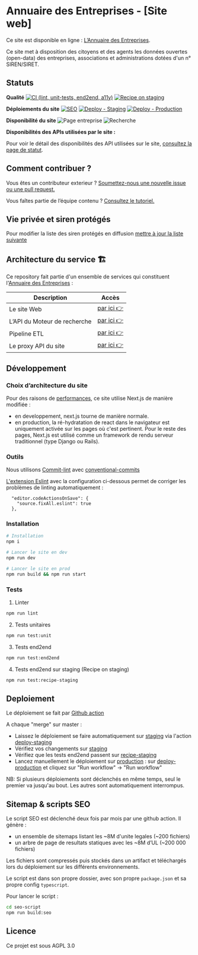 # Annuaire des Entreprises - [Site web]

Ce site est disponible en ligne : [L’Annuaire des Entreprises](https://annuaire-entreprises.data.gouv.fr).

Ce site met à disposition des citoyens et des agents les données ouvertes (open-data) des entreprises, associations et administrations dotées d'un n° SIREN/SIRET.

## Statuts

**Qualité**
[![CI (lint, unit-tests, end2end, a11y)](https://github.com/etalab/annuaire-entreprises.data.gouv.fr/actions/workflows/pre-merge.yml/badge.svg)](https://github.com/etalab/annuaire-entreprises.data.gouv.fr/actions/workflows/pre-merge.yml)
[![Recipe on staging](https://github.com/etalab/annuaire-entreprises-site/actions/workflows/recipe-staging.yml/badge.svg)](https://github.com/etalab/annuaire-entreprises-site/actions/workflows/recipe-staging.yml)

**Déploiements du site**
[![SEO](https://github.com/etalab/annuaire-entreprises-site/actions/workflows/seo.yml/badge.svg)](https://github.com/etalab/annuaire-entreprises-site/actions/workflows/seo.yml)
[![Deploy - Staging](https://github.com/etalab/annuaire-entreprises.data.gouv.fr/actions/workflows/deploy-staging.yml/badge.svg?branch=main)](https://github.com/etalab/annuaire-entreprises.data.gouv.fr/actions/workflows/deploy-staging.yml)
[![Deploy - Production](https://github.com/etalab/annuaire-entreprises.data.gouv.fr/actions/workflows/deploy-production.yml/badge.svg)](https://github.com/etalab/annuaire-entreprises.data.gouv.fr/actions/workflows/deploy-production.yml)

**Disponibilité du site**
![Page entreprise](https://img.shields.io/uptimerobot/status/m787859483-e754b64b78a0c30eea102880?label=Page%20entreprise&logo=Page%20entreprise)
![Recherche](https://img.shields.io/uptimerobot/status/m787859512-adcc5cd05674366504f96c86?label=Recherche&logo=Page%20entreprise)

**Disponibilités des APIs utilisées par le site :**

Pour voir le détail des disponibilités des API utilisées sur le site, [consultez la page de statut](https://annuaire-entreprises.data.gouv.fr/donnees/api).

## Comment contribuer ?

Vous êtes un contributeur exterieur ? [Soumettez-nous une nouvelle issue ou une pull request.](https://github.com/etalab/annuaire-entreprises-site/issues/new/choose)

Vous faîtes partie de l’équipe contenu ? [Consultez le tutoriel.](https://github.com/etalab/annuaire-entreprises.data.gouv.fr/tree/main/CONTRIBUTE-CONTENT.md)

## Vie privée et siren protégés

Pour modifier la liste des siren protégés en diffusion [mettre à jour la liste suivante](https://github.com/etalab/annuaire-entreprises-site/edit/main/public/protected-siren.txt)

## Architecture du service 🏗

Ce repository fait partie d'un ensemble de services qui constituent l'[Annuaire des Entreprises](https://annuaire-entreprises.data.gouv.fr) :

| Description                  | Accès                                                                     |
| ---------------------------- | ------------------------------------------------------------------------- |
| Le site Web                  | [par ici 👉](https://github.com/etalab/annuaire-entreprises-site)         |
| L’API du Moteur de recherche | [par ici 👉](https://github.com/etalab/annuaire-entreprises-search-api)   |
| Pipeline ETL                 | [par ici 👉](https://github.com/etalab/annuaire-entreprises-search-infra) |
| Le proxy API du site         | [par ici 👉](https://github.com/etalab/annuaire-entreprises-api-proxy)    |

## Développement

### Choix d’architecture du site

Pour des raisons de [performances](https://pagespeed.web.dev/analysis/https-annuaire-entreprises-data-gouv-fr-entreprise-danone-552032534/z9b3dtu5dl?form_factor=mobile), ce site utilise Next.js de manière modifiée :

- en developpement, next.js tourne de manière normale.
- en production, la ré-hydratation de react dans le navigateur est uniquement activée sur les pages où c'est pertinent. Pour le reste des pages, Next.js est utilisé comme un framework de rendu serveur traditionnel (type Django ou Rails).

### Outils

Nous utilisons [Commit-lint](https://commitlint.js.org/#/) avec [conventional-commits](https://www.conventionalcommits.org/en/v1.0.0-beta.2/#why-use-conventional-commits)

[L'extension Eslint](https://marketplace.visualstudio.com/items?itemName=dbaeumer.vscode-eslint) avec la configuration ci-dessous permet de corriger les problèmes de linting automatiquement :

```
  "editor.codeActionsOnSave": {
    "source.fixAll.eslint": true
  },
```

### Installation

```bash
# Installation
npm i

# Lancer le site en dev
npm run dev

# Lancer le site en prod
npm run build && npm run start
```

### Tests

1. Linter

```bash
npm run lint
```

2. Tests unitaires

```bash
npm run test:unit
```

3. Tests end2end

```bash
npm run test:end2end
```

4. Tests end2end sur staging (Recipe on staging)

```bash
npm run test:recipe-staging
```

## Deploiement

Le déploiement se fait par [Github action](https://github.com/etalab/annuaire-entreprises-site/actions)

A chaque "merge" sur master :

- Laissez le déploiement se faire automatiquement sur [staging](https://staging.annuaire-entreprises.data.gouv.fr) via l'action [deploy-staging](https://github.com/etalab/annuaire-entreprises-site/actions/workflows/deploy-staging.yml)
- Vérifiez vos changements sur [staging](https://staging.annuaire-entreprises.data.gouv.fr)
- Vérifiez que les tests end2end passent sur [recipe-staging](https://github.com/etalab/annuaire-entreprises-site/actions/workflows/recipe-staging.yml)
- Lancez manuellement le déploiement sur [production](https://annuaire-entreprises.data.gouv.fr) : sur [deploy-production](https://github.com/etalab/annuaire-entreprises-site/actions/workflows/deploy-production.yml) et cliquez sur "Run workflow" -> "Run workflow"

NB: Si plusieurs déploiements sont déclenchés en même temps, seul le premier va jusqu'au bout. Les autres sont automatiquement interrompus.

## Sitemap & scripts SEO

Le script SEO est déclenché deux fois par mois par une github action.
Il génère :

- un ensemble de sitemaps listant les ~8M d'unite legales (~200 fichiers)
- un arbre de page de resultats statiques avec les ~8M d’UL (~200 000 fichiers)

Les fichiers sont compressés puis stockés dans un artifact et téléchargés lors du déploiement sur les différents environnements.

Le script est dans son propre dossier, avec son propre `package.json` et sa propre config `typescript`.

Pour lancer le script :

```bash
cd seo-script
npm run build:seo
```

## Licence

Ce projet est sous AGPL 3.0
